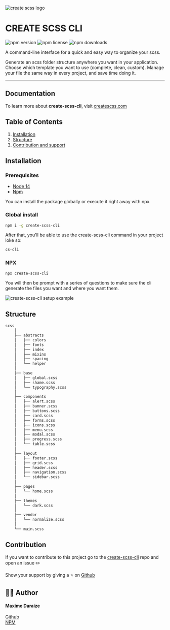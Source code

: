 ![create scss logo](https://res.cloudinary.com/mdaraize/image/upload/c_scale,h_320/v1633914336/create-scss-cli/logo.png)

# CREATE SCSS CLI

![npm version](https://img.shields.io/npm/v/create-scss-cli)
![npm license](https://img.shields.io/npm/l/create-scss-cli?color=%2321bab3)
![npm downloads](https://img.shields.io/npm/dt/create-scss-cli)

A command-line interface for a quick and easy way to organize your scss.

Generate an scss folder structure anywhere you want in your application.
Choose which template you want to use (complete, clean, custom). Manage your file the same way in every project, and save time doing it.

<hr>

## Documentation

To learn more about **create-scss-cli**, visit [createscss.com](https://www.createscss.com/)

## Table of Contents

1. [Installation](#installation)
2. [Structure](#structure)
3. [Contribution and support](#contribution)

## Installation

### Prerequisites

- [Node 14](https://nodejs.org/en/)
- [Npm](https://www.npmjs.com)

You can install the package globally or execute it right away with npx.

### Global install

```sh
npm i -g create-scss-cli
```

After that, you'll be able to use the create-scss-cli command in your project loke so:

```sh
cs-cli
```

### NPX

```sh
npx create-scss-cli
```

You will then be prompt with a series of questions to make sure the cli generate the files you want and where you want them.

<img src="https://res.cloudinary.com/mdaraize/image/upload/v1633280171/create-scss-cli/cscli.png" alt="create-scss-cli setup example">

## Structure

```bash
scss
    │
    ├── abstracts
    │   ├── colors
    │   ├── fonts
    │   ├── index
    │   ├── mixins
    │   ├── spacing
    │   └── helper
    │
    ├── base
    │   ├── global.scss
    │   ├── shame.scss
    │   └── typography.scss
    │
    ├── components
    │   ├── alert.scss
    │   ├── banner.scss
    │   ├── buttons.scss
    │   ├── card.scss
    │   ├── forms.scss
    │   ├── icons.scss
    │   ├── menu.scss
    │   ├── modal.scss
    │   ├── progress.scss
    │   └── table.scss
    │
    ├── layout
    │   ├── footer.scss
    │   ├── grid.scss
    │   ├── header.scss
    │   ├── navigation.scss
    │   └── sidebar.scss
    │
    ├── pages
    │   └── home.scss
    │
    ├── themes
    │   └── dark.scss
    │
    ├── vendor
    │   └── normalize.scss
    │
    └── main.scss
```

## Contribution

If you want to contribute to this project go to the [create-scss-cli](https://github.com/maximedaraize/create-scss-cli/issues) repo and open an issue ✏️

Show your support by giving a ⭐️ on [Github](https://github.com/maximedaraize/create-scss-cli)

## 🙋‍♂️ Author

#### Maxime Daraize

[Github](https://github.com/maximedaraize/) <br>
[NPM](https://www.npmjs.com/package/create-scss-cli)
